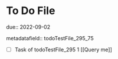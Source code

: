 # To Do File

due:: 2022-09-02

metadatafield:: todoTestFile_295_75

- [ ] Task of todoTestFile_295 1 [[Query me]]
